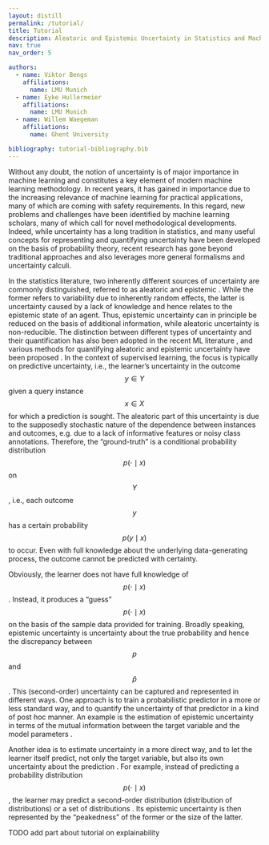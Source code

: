 ```yaml
---
layout: distill
permalink: /tutorial/
title: Tutorial
description: Aleatoric and Epistemic Uncertainty in Statistics and Machine Learning and its use towards Explainale AI
nav: true
nav_order: 5

authors:
  - name: Viktor Bengs
    affiliations:
      name: LMU Munich
  - name: Eyke Hullermeier
    affiliations:
      name: LMU Munich
  - name: Willem Waegeman
    affiliations:
      name: Ghent University

bibliography: tutorial-bibliography.bib
---
```


Without any doubt, the notion of uncertainty is of major importance in machine learning and constitutes a key element of modern machine learning methodology. In recent years, it has gained in importance due to the increasing relevance of machine learning for practical applications, many of which are coming with safety requirements. In this regard, new problems and challenges have been identified by machine learning scholars, many of which call for novel methodological developments. Indeed, while uncertainty has a long tradition in statistics, and many useful concepts for representing and quantifying uncertainty have been developed on the basis of probability theory, recent research has gone beyond traditional approaches and also leverages more general formalisms and uncertainty calculi.

In the statistics literature, two inherently different sources of uncertainty are commonly distinguished, referred to as aleatoric and epistemic <d-cite key="hora1996aleatory"></d-cite>. While the former refers to variability due to inherently random effects, the latter is uncertainty caused by a lack of knowledge and hence relates to the epistemic state of an agent. Thus, epistemic uncertainty can in principle be reduced on the basis of additional information, while aleatoric uncertainty is non-reducible. The distinction between different types of uncertainty and their quantification has also been adopted in the recent ML literature <d-cite key="senge2014reliable"></d-cite><d-cite key="kendall2017uncertainties"></d-cite>, and various methods for quantifying aleatoric and epistemic uncertainty have been proposed <d-cite key="hullermeier2021aleatoric"></d-cite>. In the context of supervised learning, the focus is typically on predictive uncertainty, i.e., the learner’s uncertainty in the outcome $$y \in Y$$ given a query instance $$x \in X$$ for which a prediction is sought. The aleatoric part of this uncertainty is due to the supposedly stochastic nature of the dependence between instances and outcomes, e.g. due to a lack of informative features or noisy class annotations. Therefore, the “ground-truth” is a conditional probability distribution $$ p(\cdot \mid x) $$ on $$Y$$, i.e., each outcome $$y$$ has a certain probability $$p(y\mid x)$$ to occur. Even with full knowledge about the underlying data-generating process, the outcome cannot be predicted with certainty.

Obviously, the learner does not have full knowledge of $$p(\cdot \mid x)$$. Instead, it produces a “guess” $$p(\cdot \mid x)$$ on the basis of the sample data provided for training. Broadly speaking, epistemic uncertainty is uncertainty about the true probability and hence the discrepancy between $$p$$ and $$\hat{p}$$. This (second-order) uncertainty can be captured and represented in different ways. One approach is to train a probabilistic predictor in a more or less standard way, and to quantify the uncertainty of that predictor in a kind of post hoc manner. An example is the estimation of epistemic uncertainty in terms of the mutual information between the target variable and the model parameters <d-cite key="gal2016uncertainty"></d-cite><d-cite key="depeweg2018decomposition"></d-cite><d-cite key="smith2018understanding"></d-cite>.

Another idea is to estimate uncertainty in a more direct way, and to let the learner itself predict, not only the target variable, but also its own uncertainty about the prediction <d-cite key="charpentier2020posterior"></d-cite>. For example, instead of predicting a probability distribution $$p(\cdot \mid x)$$, the learner may predict a second-order distribution (distribution of distributions) or a set of distributions <d-cite key="shaker2020aleatoric"></d-cite>. Its epistemic uncertainty is then represented by the “peakedness” of the former or the size of the latter.


TODO add part about tutorial on explainability
